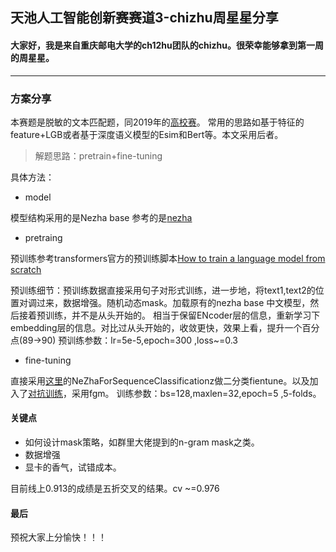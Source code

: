 ## 天池人工智能创新赛赛道3-chizhu周星星分享

#### 大家好，我是来自重庆邮电大学的ch12hu团队的chizhu。很荣幸能够拿到第一周的周星星。
----

### 方案分享

本赛题是脱敏的文本匹配题，同2019年的[高校赛](https://github.com/chizhu/BDC2019)。
常用的思路如基于特征的feature+LGB或者基于深度语义模型的Esim和Bert等。本文采用后者。

>解题思路：pretrain+fine-tuning

具体方法：
* model

模型结构采用的是Nezha base 参考的是[nezha](https://github.com/lonePatient/NeZha_Chinese_PyTorch)
* pretraing

预训练参考transformers官方的预训练脚本[How to train a language model from scratch](https://github.com/huggingface/blog/blob/master/notebooks/01_how_to_train.ipynb)

预训练细节：预训练数据直接采用句子对形式训练，进一步地，将text1,text2的位置对调过来，数据增强。随机动态mask。加载原有的nezha base 中文模型，然后接着预训练，并不是从头开始的。
相当于保留ENcoder层的信息，重新学习下embedding层的信息。对比过从头开始的，收敛更快，效果上看，提升一个百分点(89->90)
预训练参数：lr=5e-5,epoch=300 ,loss~=0.3

* fine-tuning

直接采用[这里](https://github.com/lonePatient/NeZha_Chinese_PyTorch/blob/main/model/modeling_nezha.py)的NeZhaForSequenceClassificationz做二分类fientune。以及加入了[对抗训练](https://fyubang.com/2019/10/15/adversarial-train/)，采用fgm。
训练参数：bs=128,maxlen=32,epoch=5 ,5-folds。

#### 关键点
* 如何设计mask策略，如群里大佬提到的n-gram mask之类。
* 数据增强
* 显卡的香气，试错成本。



目前线上0.913的成绩是五折交叉的结果。cv ~=0.976

#### 最后
预祝大家上分愉快！！！




